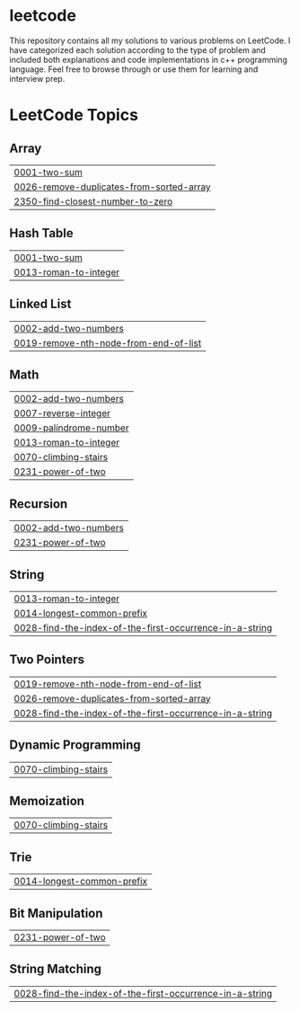 # leetcode
This repository contains all my solutions to various problems on LeetCode. I have categorized each solution according to the type of problem and included both explanations and code implementations in c++ programming language. Feel free to browse through or use them for learning and interview prep.

<!---LeetCode Topics Start-->
# LeetCode Topics
## Array
|  |
| ------- |
| [0001-two-sum](https://github.com/ROSHAN2103/leetcode/tree/master/0001-two-sum) |
| [0026-remove-duplicates-from-sorted-array](https://github.com/ROSHAN2103/leetcode/tree/master/0026-remove-duplicates-from-sorted-array) |
| [2350-find-closest-number-to-zero](https://github.com/ROSHAN2103/leetcode/tree/master/2350-find-closest-number-to-zero) |
## Hash Table
|  |
| ------- |
| [0001-two-sum](https://github.com/ROSHAN2103/leetcode/tree/master/0001-two-sum) |
| [0013-roman-to-integer](https://github.com/ROSHAN2103/leetcode/tree/master/0013-roman-to-integer) |
## Linked List
|  |
| ------- |
| [0002-add-two-numbers](https://github.com/ROSHAN2103/leetcode/tree/master/0002-add-two-numbers) |
| [0019-remove-nth-node-from-end-of-list](https://github.com/ROSHAN2103/leetcode/tree/master/0019-remove-nth-node-from-end-of-list) |
## Math
|  |
| ------- |
| [0002-add-two-numbers](https://github.com/ROSHAN2103/leetcode/tree/master/0002-add-two-numbers) |
| [0007-reverse-integer](https://github.com/ROSHAN2103/leetcode/tree/master/0007-reverse-integer) |
| [0009-palindrome-number](https://github.com/ROSHAN2103/leetcode/tree/master/0009-palindrome-number) |
| [0013-roman-to-integer](https://github.com/ROSHAN2103/leetcode/tree/master/0013-roman-to-integer) |
| [0070-climbing-stairs](https://github.com/ROSHAN2103/leetcode/tree/master/0070-climbing-stairs) |
| [0231-power-of-two](https://github.com/ROSHAN2103/leetcode/tree/master/0231-power-of-two) |
## Recursion
|  |
| ------- |
| [0002-add-two-numbers](https://github.com/ROSHAN2103/leetcode/tree/master/0002-add-two-numbers) |
| [0231-power-of-two](https://github.com/ROSHAN2103/leetcode/tree/master/0231-power-of-two) |
## String
|  |
| ------- |
| [0013-roman-to-integer](https://github.com/ROSHAN2103/leetcode/tree/master/0013-roman-to-integer) |
| [0014-longest-common-prefix](https://github.com/ROSHAN2103/leetcode/tree/master/0014-longest-common-prefix) |
| [0028-find-the-index-of-the-first-occurrence-in-a-string](https://github.com/ROSHAN2103/leetcode/tree/master/0028-find-the-index-of-the-first-occurrence-in-a-string) |
## Two Pointers
|  |
| ------- |
| [0019-remove-nth-node-from-end-of-list](https://github.com/ROSHAN2103/leetcode/tree/master/0019-remove-nth-node-from-end-of-list) |
| [0026-remove-duplicates-from-sorted-array](https://github.com/ROSHAN2103/leetcode/tree/master/0026-remove-duplicates-from-sorted-array) |
| [0028-find-the-index-of-the-first-occurrence-in-a-string](https://github.com/ROSHAN2103/leetcode/tree/master/0028-find-the-index-of-the-first-occurrence-in-a-string) |
## Dynamic Programming
|  |
| ------- |
| [0070-climbing-stairs](https://github.com/ROSHAN2103/leetcode/tree/master/0070-climbing-stairs) |
## Memoization
|  |
| ------- |
| [0070-climbing-stairs](https://github.com/ROSHAN2103/leetcode/tree/master/0070-climbing-stairs) |
## Trie
|  |
| ------- |
| [0014-longest-common-prefix](https://github.com/ROSHAN2103/leetcode/tree/master/0014-longest-common-prefix) |
## Bit Manipulation
|  |
| ------- |
| [0231-power-of-two](https://github.com/ROSHAN2103/leetcode/tree/master/0231-power-of-two) |
## String Matching
|  |
| ------- |
| [0028-find-the-index-of-the-first-occurrence-in-a-string](https://github.com/ROSHAN2103/leetcode/tree/master/0028-find-the-index-of-the-first-occurrence-in-a-string) |
<!---LeetCode Topics End-->